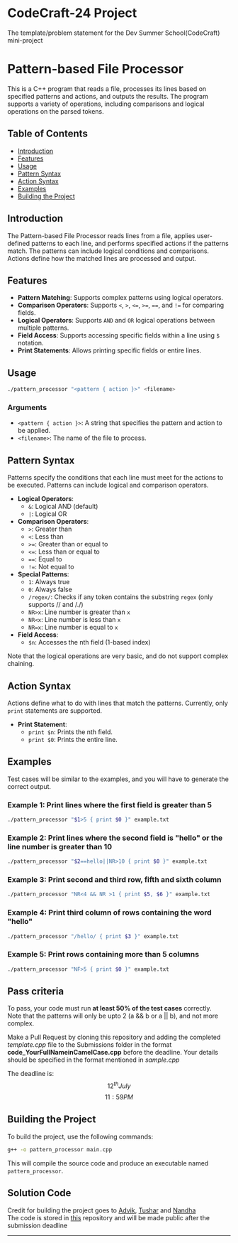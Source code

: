 # CodeCraft-24 Project
The template/problem statement for the Dev Summer School(CodeCraft) mini-project

# Pattern-based File Processor

This is a C++ program that reads a file, processes its lines based on specified patterns and actions, and outputs the results. The program supports a variety of operations, including comparisons and logical operations on the parsed tokens.

## Table of Contents

- [Introduction](#introduction)
- [Features](#features)
- [Usage](#usage)
- [Pattern Syntax](#pattern-syntax)
- [Action Syntax](#action-syntax)
- [Examples](#examples)
- [Building the Project](#building-the-project)

## Introduction

The Pattern-based File Processor reads lines from a file, applies user-defined patterns to each line, and performs specified actions if the patterns match. The patterns can include logical conditions and comparisons. Actions define how the matched lines are processed and output.

## Features

- **Pattern Matching**: Supports complex patterns using logical operators.
- **Comparison Operators**: Supports `<`, `>`, `<=`, `>=`, `==`, and `!=` for comparing fields.
- **Logical Operators**: Supports `AND` and `OR` logical operations between multiple patterns.
- **Field Access**: Supports accessing specific fields within a line using `$` notation.
- **Print Statements**: Allows printing specific fields or entire lines.

## Usage

```bash
./pattern_processor "<pattern { action }>" <filename>
```

### Arguments

- `<pattern { action }>`: A string that specifies the pattern and action to be applied.
- `<filename>`: The name of the file to process.

## Pattern Syntax

Patterns specify the conditions that each line must meet for the actions to be executed. Patterns can include logical and comparison operators.

- **Logical Operators**: 
  - `&`: Logical AND (default)
  - `|`: Logical OR
- **Comparison Operators**:
  - `>`: Greater than
  - `<`: Less than
  - `>=`: Greater than or equal to
  - `<=`: Less than or equal to
  - `==`: Equal to
  - `!=`: Not equal to
- **Special Patterns**:
  - `1`: Always true
  - `0`: Always false
  - `/regex/`: Checks if any token contains the substring `regex` (only supports /<substr>/ and /./)
  - `NR>x`: Line number is greater than `x`
  - `NR<x`: Line number is less than `x`
  - `NR=x`: Line number is equal to `x`
- **Field Access**: 
  - `$n`: Accesses the nth field (1-based index)

Note that the logical operations are very basic, and do not support complex chaining.

## Action Syntax

Actions define what to do with lines that match the patterns. Currently, only `print` statements are supported.

- **Print Statement**: 
  - `print $n`: Prints the nth field.
  - `print $0`: Prints the entire line.

## Examples

Test cases will be similar to the examples, and you will have to generate the correct output.

### Example 1: Print lines where the first field is greater than 5
```bash
./pattern_processor "$1>5 { print $0 }" example.txt
```

### Example 2: Print lines where the second field is "hello" or the line number is greater than 10
```bash
./pattern_processor "$2==hello||NR>10 { print $0 }" example.txt
```

### Example 3: Print second and third row, fifth and sixth column
```bash
./pattern_processor "NR<4 && NR >1 { print $5, $6 }" example.txt
```

### Example 4: Print third column of rows containing the word "hello"
```bash
./pattern_processor "/hello/ { print $3 }" example.txt
```

### Example 5: Print rows containing more than 5 columns
```bash
./pattern_processor "NF>5 { print $0 }" example.txt
```

## Pass criteria
To pass, your code must run **at least 50% of the test cases** correctly.  
Note that the patterns will only be upto 2 (a && b or a || b), and not more complex.  

Make a Pull Request by cloning this repository and adding the completed *template.cpp* file to the Submissions folder in the format **code_YourFullNameinCamelCase.cpp** before the deadline. Your details should be specified in the format mentioned in *sample.cpp*  

The deadline is: $$12^{th} July$$ $$11:59 PM$$  
## Building the Project

To build the project, use the following commands:

```bash
g++ -o pattern_processor main.cpp
```

This will compile the source code and produce an executable named `pattern_processor`.

## Solution Code

Credit for building the project goes to [Advik](https://github.com/advikkabra), [Tushar](https://github.com/tushar3q34) and [Nandha](https://github.com/nandhagk)  
The code is stored in [this](https://github.com/advikkabra/awk-clone) repository and will be made public after the submission deadline

---

